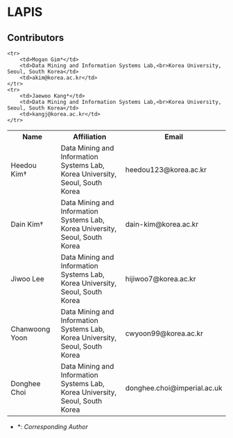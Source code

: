 # LAPIS

## Contributors

<table>
	<tr>
		<th>Name</th>		
		<th>Affiliation</th>
		<th>Email</th>
	</tr>
	<tr>
		<td>Heedou Kim&dagger;</td>		
		<td>Data Mining and Information Systems Lab,<br>Korea University, Seoul, South Korea</td>
		<td>heedou123@korea.ac.kr</td>
	</tr>
	<tr>
		<td>Dain Kim&dagger;</td>		
		<td>Data Mining and Information Systems Lab,<br>Korea University, Seoul, South Korea</td>
		<td>dain-kim@korea.ac.kr</td>
	</tr>
	<tr>
		<td>Jiwoo Lee</td>		
		<td>Data Mining and Information Systems Lab,<br>Korea University, Seoul, South Korea</td>
		<td>hijiwoo7@korea.ac.kr</td>
	</tr>
	<tr>
		<td>Chanwoong Yoon</td>		
		<td>Data Mining and Information Systems Lab,<br>Korea University, Seoul, South Korea</td>
		<td>cwyoon99@korea.ac.kr</td>
	</tr>
 	<tr>
		<td>Donghee Choi</td>		
		<td>Data Mining and Information Systems Lab,<br>Korea University, Seoul, South Korea</td>
		<td>donghee.choi@imperial.ac.uk</td>
	</tr>
	
	<tr>
		<td>Mogan Gim*</td>		
		<td>Data Mining and Information Systems Lab,<br>Korea University, Seoul, South Korea</td>
		<td>akim@korea.ac.kr</td>
	</tr>
	<tr>
		<td>Jaewoo Kang*</td>		
		<td>Data Mining and Information Systems Lab,<br>Korea University, Seoul, South Korea</td>
		<td>kangj@korea.ac.kr</td>
	</tr>
</table>

- &ast;: *Corresponding Author*
